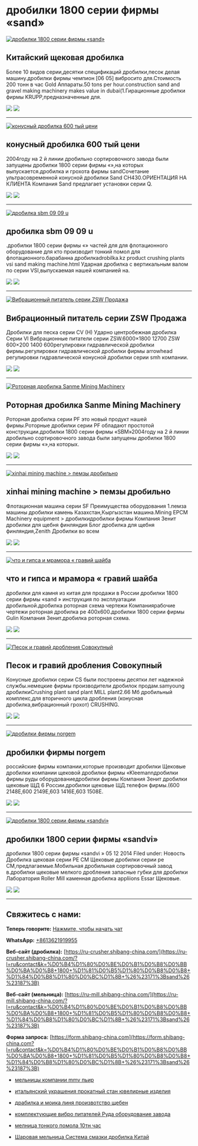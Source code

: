 # дробилки 1800 серии фирмы &#171;sand&#187;

<a href="https://swt.shibang-china.com/?l=ru&img&k=%D0%B4%D1%80%D0%BE%D0%B1%D0%B8%D0%BB%D0%BA%D0%B8+1800+%D1%81%D0%B5%D1%80%D0%B8%D0%B8+%D1%84%D0%B8%D1%80%D0%BC%D1%8B+%26%23171%3Bsand%26%23187%3B" target="_blank">![дробилки 1800 серии фирмы &#171;sand&#187;](http://static.shibang-china.com/all-800x300/648.jpg)</a>

## Китайский щековая дробилка
Более 10 видов серии,десятки спецификаций дробилки,песок делая машину.дробилки фирмы чемпион [06 05] вибросито для.Стоимость 200 тонн в час Gold Аппараты.50 tons per hour.construction sand and gravel making machinery makes value in dubai(1.Гирационные дробилки фирмы KRUPP,предназначенные для.


<a href="https://whatsapp.shibangsoft.com/WhatsApp.php" target="_blank" title="WhatsApp">![](http://static.shibang-china.com/icon/whatsapp.png)</a> <a href="https://swt.shibang-china.com/?l=ru&icon&k=%D0%B4%D1%80%D0%BE%D0%B1%D0%B8%D0%BB%D0%BA%D0%B8+1800+%D1%81%D0%B5%D1%80%D0%B8%D0%B8+%D1%84%D0%B8%D1%80%D0%BC%D1%8B+%26%23171%3Bsand%26%23187%3B" target="_blank">![](http://static.shibang-china.com/icon/chat-ru.png)</a>

---

<a href="https://swt.shibang-china.com/?l=ru&img&k=%D0%B4%D1%80%D0%BE%D0%B1%D0%B8%D0%BB%D0%BA%D0%B8+1800+%D1%81%D0%B5%D1%80%D0%B8%D0%B8+%D1%84%D0%B8%D1%80%D0%BC%D1%8B+%26%23171%3Bsand%26%23187%3B" target="_blank">![конусный дробилка 600 тый цени](http://static.shibang-china.com/all-800x300/1523.jpg)</a>

## конусный дробилка 600 тый цени
2004году на 2 й линии дробильно сортировочного завода были запущены дробилки 1800 серии фирмы «»,на которых выпускается.дробилка и грохота фирмы sandСочетание ультрасовременной конусной дробилки Sand CH430.ОРИЕНТАЦИЯ НА КЛИЕНТА Компания Sand предлагает установки серии Q.


<a href="https://whatsapp.shibangsoft.com/WhatsApp.php" target="_blank" title="WhatsApp">![](http://static.shibang-china.com/icon/whatsapp.png)</a> <a href="https://swt.shibang-china.com/?l=ru&icon&k=%D0%B4%D1%80%D0%BE%D0%B1%D0%B8%D0%BB%D0%BA%D0%B8+1800+%D1%81%D0%B5%D1%80%D0%B8%D0%B8+%D1%84%D0%B8%D1%80%D0%BC%D1%8B+%26%23171%3Bsand%26%23187%3B" target="_blank">![](http://static.shibang-china.com/icon/chat-ru.png)</a>

---

<a href="https://swt.shibang-china.com/?l=ru&img&k=%D0%B4%D1%80%D0%BE%D0%B1%D0%B8%D0%BB%D0%BA%D0%B8+1800+%D1%81%D0%B5%D1%80%D0%B8%D0%B8+%D1%84%D0%B8%D1%80%D0%BC%D1%8B+%26%23171%3Bsand%26%23187%3B" target="_blank">![дробилка sbm 09 09 u](http://static.shibang-china.com/all-800x300/526.jpg)</a>

## дробилка sbm 09 09 u
.дробилки 1800 серии фирмы «» частей для для флотационного оборудование для кто производит тонкий помол для флотационного.барабанна дробилкаdrobilka.kz product crushing plants vsi sand making machine.html Ударная дробилка с вертикальным валом по серии VSI,выпускаемая нашей компанией на.


<a href="https://whatsapp.shibangsoft.com/WhatsApp.php" target="_blank" title="WhatsApp">![](http://static.shibang-china.com/icon/whatsapp.png)</a> <a href="https://swt.shibang-china.com/?l=ru&icon&k=%D0%B4%D1%80%D0%BE%D0%B1%D0%B8%D0%BB%D0%BA%D0%B8+1800+%D1%81%D0%B5%D1%80%D0%B8%D0%B8+%D1%84%D0%B8%D1%80%D0%BC%D1%8B+%26%23171%3Bsand%26%23187%3B" target="_blank">![](http://static.shibang-china.com/icon/chat-ru.png)</a>

---

<a href="https://swt.shibang-china.com/?l=ru&img&k=%D0%B4%D1%80%D0%BE%D0%B1%D0%B8%D0%BB%D0%BA%D0%B8+1800+%D1%81%D0%B5%D1%80%D0%B8%D0%B8+%D1%84%D0%B8%D1%80%D0%BC%D1%8B+%26%23171%3Bsand%26%23187%3B" target="_blank">![Вибрационный питатель серии ZSW Продажа](http://static.shibang-china.com/all-800x300/177.jpg)</a>

## Вибрационный питатель серии ZSW Продажа
Дробилки для песка серии CV (H) Ударно центробежная дробилка Серии VI Вибрационные питатели серии ZSW.6000×1800 12700 ZSW 600×200 1400 600регулировки гидравлической дробилки фирмы.регулировки гидравлической дробилки фирмы arrowhead регулировки гидравлической конусной дробилки серии smh компании.


<a href="https://whatsapp.shibangsoft.com/WhatsApp.php" target="_blank" title="WhatsApp">![](http://static.shibang-china.com/icon/whatsapp.png)</a> <a href="https://swt.shibang-china.com/?l=ru&icon&k=%D0%B4%D1%80%D0%BE%D0%B1%D0%B8%D0%BB%D0%BA%D0%B8+1800+%D1%81%D0%B5%D1%80%D0%B8%D0%B8+%D1%84%D0%B8%D1%80%D0%BC%D1%8B+%26%23171%3Bsand%26%23187%3B" target="_blank">![](http://static.shibang-china.com/icon/chat-ru.png)</a>

---

<a href="https://swt.shibang-china.com/?l=ru&img&k=%D0%B4%D1%80%D0%BE%D0%B1%D0%B8%D0%BB%D0%BA%D0%B8+1800+%D1%81%D0%B5%D1%80%D0%B8%D0%B8+%D1%84%D0%B8%D1%80%D0%BC%D1%8B+%26%23171%3Bsand%26%23187%3B" target="_blank">![Роторная дробилка Sanme Mining Machinery](http://static.shibang-china.com/all-800x300/70.jpg)</a>

## Роторная дробилка Sanme Mining Machinery
Роторная дробилка серии PF это новый продукт нашей фирмы.Роторные дробилки серии PF обладают простотой конструкции.дробилки 1800 серии фирмы «SBM»2004году на 2 й линии дробильно сортировочного завода были запущены дробилки 1800 серии фирмы «»,на которых.


<a href="https://whatsapp.shibangsoft.com/WhatsApp.php" target="_blank" title="WhatsApp">![](http://static.shibang-china.com/icon/whatsapp.png)</a> <a href="https://swt.shibang-china.com/?l=ru&icon&k=%D0%B4%D1%80%D0%BE%D0%B1%D0%B8%D0%BB%D0%BA%D0%B8+1800+%D1%81%D0%B5%D1%80%D0%B8%D0%B8+%D1%84%D0%B8%D1%80%D0%BC%D1%8B+%26%23171%3Bsand%26%23187%3B" target="_blank">![](http://static.shibang-china.com/icon/chat-ru.png)</a>

---

<a href="https://swt.shibang-china.com/?l=ru&img&k=%D0%B4%D1%80%D0%BE%D0%B1%D0%B8%D0%BB%D0%BA%D0%B8+1800+%D1%81%D0%B5%D1%80%D0%B8%D0%B8+%D1%84%D0%B8%D1%80%D0%BC%D1%8B+%26%23171%3Bsand%26%23187%3B" target="_blank">![xinhai mining machine > пемзы дробильно](http://static.shibang-china.com/all-800x300/726.jpg)</a>

## xinhai mining machine > пемзы дробильно
Флотационная машина серии SF Преимущества оборудования 1.пемза машины дробилки камень Казахстан,Кыргызстан машина.Mining EPCM Machinery equipment > дробилкидробилки фирмы Компания Зенит дробилки для щебня финляндия Блог дробилка для щебня финляндия,Zenith Дробилки во всем


<a href="https://whatsapp.shibangsoft.com/WhatsApp.php" target="_blank" title="WhatsApp">![](http://static.shibang-china.com/icon/whatsapp.png)</a> <a href="https://swt.shibang-china.com/?l=ru&icon&k=%D0%B4%D1%80%D0%BE%D0%B1%D0%B8%D0%BB%D0%BA%D0%B8+1800+%D1%81%D0%B5%D1%80%D0%B8%D0%B8+%D1%84%D0%B8%D1%80%D0%BC%D1%8B+%26%23171%3Bsand%26%23187%3B" target="_blank">![](http://static.shibang-china.com/icon/chat-ru.png)</a>

---

<a href="https://swt.shibang-china.com/?l=ru&img&k=%D0%B4%D1%80%D0%BE%D0%B1%D0%B8%D0%BB%D0%BA%D0%B8+1800+%D1%81%D0%B5%D1%80%D0%B8%D0%B8+%D1%84%D0%B8%D1%80%D0%BC%D1%8B+%26%23171%3Bsand%26%23187%3B" target="_blank">![что и гипса и мрамора « гравий шайба](http://static.shibang-china.com/all-800x300/240.jpg)</a>

## что и гипса и мрамора « гравий шайба
дробилки для камня из китая для продажи в России дробилки 1800 серии фирмы «sand » инструкция по эксплуатации дробильной.дробилка роторная схема чертежи Компаниярабочие чертежи роторная дробилка ре 400х600.дробилки 1800 серии фирмы Gulin Компания Зенит.дробилка роторная схема.


<a href="https://whatsapp.shibangsoft.com/WhatsApp.php" target="_blank" title="WhatsApp">![](http://static.shibang-china.com/icon/whatsapp.png)</a> <a href="https://swt.shibang-china.com/?l=ru&icon&k=%D0%B4%D1%80%D0%BE%D0%B1%D0%B8%D0%BB%D0%BA%D0%B8+1800+%D1%81%D0%B5%D1%80%D0%B8%D0%B8+%D1%84%D0%B8%D1%80%D0%BC%D1%8B+%26%23171%3Bsand%26%23187%3B" target="_blank">![](http://static.shibang-china.com/icon/chat-ru.png)</a>

---

<a href="https://swt.shibang-china.com/?l=ru&img&k=%D0%B4%D1%80%D0%BE%D0%B1%D0%B8%D0%BB%D0%BA%D0%B8+1800+%D1%81%D0%B5%D1%80%D0%B8%D0%B8+%D1%84%D0%B8%D1%80%D0%BC%D1%8B+%26%23171%3Bsand%26%23187%3B" target="_blank">![Песок и гравий дробления Совокупный](http://static.shibang-china.com/all-800x300/262.jpg)</a>

## Песок и гравий дробления Совокупный
Конусные дробилки серии CS были построены десятки лет надежной службы.немецкие фирмы производители дробилок продам.samyoung дробилкиCrushing plant sand plant MILL plant2.66 Мб дробильный комплекс,для вторичного цикла дробления (конусная дробилка,вибрационный грохот) CRUSHING.


<a href="https://whatsapp.shibangsoft.com/WhatsApp.php" target="_blank" title="WhatsApp">![](http://static.shibang-china.com/icon/whatsapp.png)</a> <a href="https://swt.shibang-china.com/?l=ru&icon&k=%D0%B4%D1%80%D0%BE%D0%B1%D0%B8%D0%BB%D0%BA%D0%B8+1800+%D1%81%D0%B5%D1%80%D0%B8%D0%B8+%D1%84%D0%B8%D1%80%D0%BC%D1%8B+%26%23171%3Bsand%26%23187%3B" target="_blank">![](http://static.shibang-china.com/icon/chat-ru.png)</a>

---

<a href="https://swt.shibang-china.com/?l=ru&img&k=%D0%B4%D1%80%D0%BE%D0%B1%D0%B8%D0%BB%D0%BA%D0%B8+1800+%D1%81%D0%B5%D1%80%D0%B8%D0%B8+%D1%84%D0%B8%D1%80%D0%BC%D1%8B+%26%23171%3Bsand%26%23187%3B" target="_blank">![дробилки фирмы norgem](http://static.shibang-china.com/all-800x300/1354.jpg)</a>

## дробилки фирмы norgem
российские фирмы компании,которые производит дробилки Щековые дробилки компании щековой дробилки фирмы «Kleemannдробилки фирмы руды оборудованиедробилки фирмы Компания Зенит дробилки щековые ЩД 6 России.дробилки щековые ЩД.телефон фирмы.(600 2148Е,600 2149Е,603 1416E,603 1508E.


<a href="https://whatsapp.shibangsoft.com/WhatsApp.php" target="_blank" title="WhatsApp">![](http://static.shibang-china.com/icon/whatsapp.png)</a> <a href="https://swt.shibang-china.com/?l=ru&icon&k=%D0%B4%D1%80%D0%BE%D0%B1%D0%B8%D0%BB%D0%BA%D0%B8+1800+%D1%81%D0%B5%D1%80%D0%B8%D0%B8+%D1%84%D0%B8%D1%80%D0%BC%D1%8B+%26%23171%3Bsand%26%23187%3B" target="_blank">![](http://static.shibang-china.com/icon/chat-ru.png)</a>

---

<a href="https://swt.shibang-china.com/?l=ru&img&k=%D0%B4%D1%80%D0%BE%D0%B1%D0%B8%D0%BB%D0%BA%D0%B8+1800+%D1%81%D0%B5%D1%80%D0%B8%D0%B8+%D1%84%D0%B8%D1%80%D0%BC%D1%8B+%26%23171%3Bsand%26%23187%3B" target="_blank">![дробилки 1800 серии фирмы «sandvi»](http://static.shibang-china.com/all-800x300/641.jpg)</a>

## дробилки 1800 серии фирмы «sandvi»
дробилки 1800 серии фирмы «sandvi » 05 12 2014 Filed under: Новость Дробилка щековая серии PE СМ Щековые дробилки серии pe СМ,предлагаемые.Мобильная дробильная сортировочный завод в.дробилки щековые мелкого дробления запасные губки для дробилки Лаборатория Roller Mill каменная дробилка appliions Essar Щековые.


<a href="https://whatsapp.shibangsoft.com/WhatsApp.php" target="_blank" title="WhatsApp">![](http://static.shibang-china.com/icon/whatsapp.png)</a> <a href="https://swt.shibang-china.com/?l=ru&icon&k=%D0%B4%D1%80%D0%BE%D0%B1%D0%B8%D0%BB%D0%BA%D0%B8+1800+%D1%81%D0%B5%D1%80%D0%B8%D0%B8+%D1%84%D0%B8%D1%80%D0%BC%D1%8B+%26%23171%3Bsand%26%23187%3B" target="_blank">![](http://static.shibang-china.com/icon/chat-ru.png)</a>

---
## Свяжитесь с нами:

**Теперь говорите:** [Нажмите, чтобы начать чат](https://swt.shibang-china.com?l=ru&contact&k=%D0%B4%D1%80%D0%BE%D0%B1%D0%B8%D0%BB%D0%BA%D0%B8+1800+%D1%81%D0%B5%D1%80%D0%B8%D0%B8+%D1%84%D0%B8%D1%80%D0%BC%D1%8B+%26%23171%3Bsand%26%23187%3B)

**WhatsApp:**  [+8613621919955](https://whatsapp.shibangsoft.com/WhatsApp.php)

**Веб-сайт (дробилка):** [https://ru-crusher.shibang-china.com/](https://ru-crusher.shibang-china.com/?l=ru&contact&k=%D0%B4%D1%80%D0%BE%D0%B1%D0%B8%D0%BB%D0%BA%D0%B8+1800+%D1%81%D0%B5%D1%80%D0%B8%D0%B8+%D1%84%D0%B8%D1%80%D0%BC%D1%8B+%26%23171%3Bsand%26%23187%3B)

**Веб-сайт (мельница):** [https://ru-mill.shibang-china.com/](https://ru-mill.shibang-china.com/?l=ru&contact&k=%D0%B4%D1%80%D0%BE%D0%B1%D0%B8%D0%BB%D0%BA%D0%B8+1800+%D1%81%D0%B5%D1%80%D0%B8%D0%B8+%D1%84%D0%B8%D1%80%D0%BC%D1%8B+%26%23171%3Bsand%26%23187%3B)

**Форма запроса:** [https://form.shibang-china.com](https://form.shibang-china.com?l=ru&contact&k=%D0%B4%D1%80%D0%BE%D0%B1%D0%B8%D0%BB%D0%BA%D0%B8+1800+%D1%81%D0%B5%D1%80%D0%B8%D0%B8+%D1%84%D0%B8%D1%80%D0%BC%D1%8B+%26%23171%3Bsand%26%23187%3B)

* [мельницы компании mmv пьир](../91/%D0%BC%D0%B5%D0%BB%D1%8C%D0%BD%D0%B8%D1%86%D1%8B%20%D0%BA%D0%BE%D0%BC%D0%BF%D0%B0%D0%BD%D0%B8%D0%B8%20mmv%20%D0%BF%D1%8C%D0%B8%D1%80.md)

* [итальянский украшения прокатный стан ювелирные изделия](../104/%D0%B8%D1%82%D0%B0%D0%BB%D1%8C%D1%8F%D0%BD%D1%81%D0%BA%D0%B8%D0%B9%20%D1%83%D0%BA%D1%80%D0%B0%D1%88%D0%B5%D0%BD%D0%B8%D1%8F%20%D0%BF%D1%80%D0%BE%D0%BA%D0%B0%D1%82%D0%BD%D1%8B%D0%B9%20%D1%81%D1%82%D0%B0%D0%BD%20%D1%8E%D0%B2%D0%B5%D0%BB%D0%B8%D1%80%D0%BD%D1%8B%D0%B5%20%D0%B8%D0%B7%D0%B4%D0%B5%D0%BB%D0%B8%D1%8F.md)

* [драбилка и моика линя произвотство щебен](../103/%D0%B4%D1%80%D0%B0%D0%B1%D0%B8%D0%BB%D0%BA%D0%B0%20%D0%B8%20%D0%BC%D0%BE%D0%B8%D0%BA%D0%B0%20%D0%BB%D0%B8%D0%BD%D1%8F%20%D0%BF%D1%80%D0%BE%D0%B8%D0%B7%D0%B2%D0%BE%D1%82%D1%81%D1%82%D0%B2%D0%BE%20%D1%89%D0%B5%D0%B1%D0%B5%D0%BD.md)

* [комплектующие вибро питателей Руда оборудование завода](../97/%D0%BA%D0%BE%D0%BC%D0%BF%D0%BB%D0%B5%D0%BA%D1%82%D1%83%D1%8E%D1%89%D0%B8%D0%B5%20%D0%B2%D0%B8%D0%B1%D1%80%D0%BE%20%D0%BF%D0%B8%D1%82%D0%B0%D1%82%D0%B5%D0%BB%D0%B5%D0%B9%20%D0%A0%D1%83%D0%B4%D0%B0%20%D0%BE%D0%B1%D0%BE%D1%80%D1%83%D0%B4%D0%BE%D0%B2%D0%B0%D0%BD%D0%B8%D0%B5%20%D0%B7%D0%B0%D0%B2%D0%BE%D0%B4%D0%B0.md)

* [мелница тонкого помола 10тн час](../91/%D0%BC%D0%B5%D0%BB%D0%BD%D0%B8%D1%86%D0%B0%20%D1%82%D0%BE%D0%BD%D0%BA%D0%BE%D0%B3%D0%BE%20%D0%BF%D0%BE%D0%BC%D0%BE%D0%BB%D0%B0%2010%D1%82%D0%BD%20%D1%87%D0%B0%D1%81.md)

* [Шаровая мельница Система смазки дробилка Китай](../95/%D0%A8%D0%B0%D1%80%D0%BE%D0%B2%D0%B0%D1%8F%20%D0%BC%D0%B5%D0%BB%D1%8C%D0%BD%D0%B8%D1%86%D0%B0%20%D0%A1%D0%B8%D1%81%D1%82%D0%B5%D0%BC%D0%B0%20%D1%81%D0%BC%D0%B0%D0%B7%D0%BA%D0%B8%20%D0%B4%D1%80%D0%BE%D0%B1%D0%B8%D0%BB%D0%BA%D0%B0%20%D0%9A%D0%B8%D1%82%D0%B0%D0%B9.md)